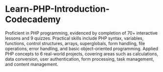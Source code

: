 # Learn-PHP-Introduction-Codecademy

Proficient in PHP programming, evidenced by completion of 70+ interactive lessons and 9 quizzes.
Practical skills include PHP syntax, variables, functions, control structures, arrays, superglobals, form handling, file operations, error handling, and basic object-oriented programming.
Applied PHP concepts to 6 real-world projects, covering areas such as calculations, data conversion, user authentication, form processing, task management, and content management.
